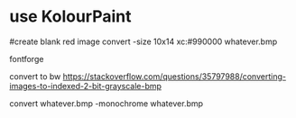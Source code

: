 # use KolourPaint

#create blank red image
convert -size 10x14 xc:#990000 whatever.bmp

fontforge

convert to bw 
https://stackoverflow.com/questions/35797988/converting-images-to-indexed-2-bit-grayscale-bmp

convert whatever.bmp -monochrome whatever.bmp 

